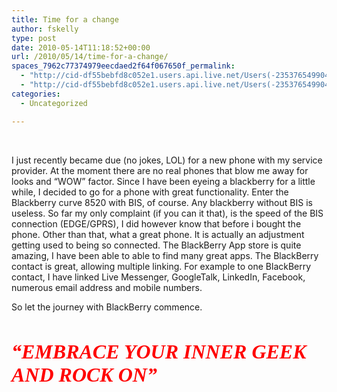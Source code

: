 ```yaml
---
title: Time for a change
author: fskelly
type: post
date: 2010-05-14T11:18:52+00:00
url: /2010/05/14/time-for-a-change/
spaces_7962c77374979eecdaed2f64f067650f_permalink:
  - "http://cid-df55bebfd8c052e1.users.api.live.net/Users(-2353765499046702367)/Blogs('DF55BEBFD8C052E1!116')/Entries('DF55BEBFD8C052E1!2628')?authkey=22Fzl6To93U%24"
  - "http://cid-df55bebfd8c052e1.users.api.live.net/Users(-2353765499046702367)/Blogs('DF55BEBFD8C052E1!116')/Entries('DF55BEBFD8C052E1!2628')?authkey=22Fzl6To93U%24"
categories:
  - Uncategorized

---
```

<div id="msgcns!DF55BEBFD8C052E1!2628" class="bvMsg">
  <p>
     
  </p>
  
  <p>
    I just recently became due (no jokes, LOL) for a new phone with my service provider. At the moment there are no real phones that blow me away for looks and “WOW” factor. Since I have been eyeing a blackberry for a little while, I decided to go for a phone with great functionality. Enter the Blackberry curve 8520 with BIS, of course. Any blackberry without BIS is useless. So far my only complaint (if you can it that), is the speed of the BIS connection (EDGE/GPRS), I did however know that before i bought the phone. Other than that, what a great phone. It is actually an adjustment getting used to being so connected. The BlackBerry App store is quite amazing, I have been able to able to find many great apps. The BlackBerry contact is great, allowing multiple linking. For example to one BlackBerry contact, I have linked Live Messenger, GoogleTalk, LinkedIn, Facebook, numerous email address and mobile numbers.
  </p>
  
  <p>
    So let the journey with BlackBerry commence.
  </p>
  
  <p>
     
  </p>
  
  <p>
    <font color="#ff0000" size="6" face="Broadway"><em><strong>“EMBRACE YOUR INNER GEEK AND ROCK ON”</strong></em></font>
  </p></p>
</div>